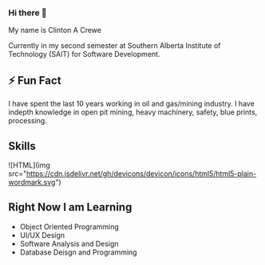 ### Hi there 👋

<!--
**Ccrewe92/Ccrewe92** is a ✨ _special_ ✨ repository because its `README.md` (this file) appears on your GitHub profile.

Here are some ideas to get you started:

- 🔭 I’m currently working on ...
- 🌱 I’m currently learning ...
- 👯 I’m looking to collaborate on ...
- 🤔 I’m looking for help with ...
- 💬 Ask me about ...
- 📫 How to reach me: ...
- 😄 Pronouns: ...
- ⚡ Fun fact: ...
-->
 
 My name is Clinton A Crewe
 
 Currently in my second semester at Southern Alberta Institute of Technology (SAIT) for Software Development.
 
 ## ⚡ Fun Fact
 
 I have spent the last 10 years working in oil and gas/mining industry. I have indepth knowledge in open pit mining, heavy machinery, safety, blue prints, processing.  
 
 ## Skills
 ![HTML](img src="https://cdn.jsdelivr.net/gh/devicons/devicon/icons/html5/html5-plain-wordmark.svg")
 
 ## Right Now I am Learning
 
 - Object Oriented Programming
 - UI/UX Design
 - Software Analysis and Design
 - Database Deisgn and Programming
 
 
